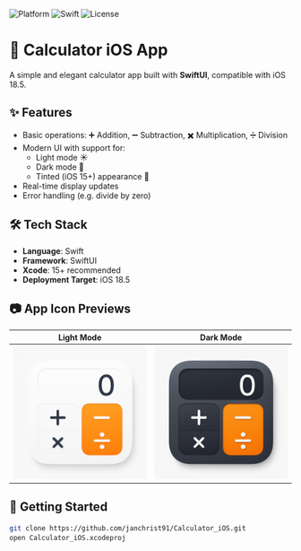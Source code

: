 ![Platform](https://img.shields.io/badge/platform-iOS-blue)
![Swift](https://img.shields.io/badge/swift-5.10-orange)
![License](https://img.shields.io/github/license/janchrist91/Calculator_iOS)
# 📱 Calculator iOS App

A simple and elegant calculator app built with **SwiftUI**, compatible with iOS 18.5.

## ✨ Features

- Basic operations: ➕ Addition, ➖ Subtraction, ✖️ Multiplication, ➗ Division
- Modern UI with support for:
  - Light mode ☀️
  - Dark mode 🌙
  - Tinted (iOS 15+) appearance 🎨
- Real-time display updates
- Error handling (e.g. divide by zero)

## 🛠 Tech Stack

- **Language**: Swift
- **Framework**: SwiftUI
- **Xcode**: 15+ recommended
- **Deployment Target**: iOS 18.5

## 📷 App Icon Previews

| Light Mode | Dark Mode |
|------------|-----------|
| ![Light](https://github.com/janchrist91/Calculator_iOS/blob/main/Calculator/Assets.xcassets/AppIcon.appiconset/icon%28l%29.png?raw=true) | ![Light](https://github.com/janchrist91/Calculator_iOS/blob/main/Calculator/Assets.xcassets/AppIcon.appiconset/icon%28d%29.png?raw=true) |

## 🚀 Getting Started

```bash
git clone https://github.com/janchrist91/Calculator_iOS.git
open Calculator_iOS.xcodeproj
